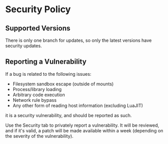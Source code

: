 # Security Policy

## Supported Versions

There is only one branch for updates, so only the latest versions have security updates.

## Reporting a Vulnerability

If a bug is related to the following issues:
- Filesystem sandbox escape (outside of mounts)
- Process/library loading
- Arbitrary code execution
- Network rule bypass
- Any other form of reading host information (excluding LuaJIT)

it is a security vulnerability, and should be reported as such.

Use the Security tab to privately report a vulnerability. It will be reviewed, and if it's valid, a patch will be made available within a week (depending on the severity of the vulnerability).
